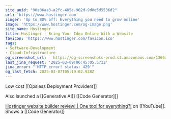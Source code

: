 ```yaml
---
site_uuid: "90e06aa3-a2fc-485e-902d-9d0e5d5536d2"
url: 'https://www.hostinger.com'
zinger: 'Up to 80% off: Everything you need to grow online'
image: 'https://www.hostinger.com/og-image.png'
site_name: Hostinger
title: Hostinger - Bring Your Idea Online With a Website
favicon: 'https://www.hostinger.com/favicon.ico'
tags:
- Software-Development
- Cloud-Infrastructure
og_screenshot_url:   https://og-screenshots-prod.s3.amazonaws.com/1366x768/80/false/daec7f23677c5fcf685596546919bd5741dea55b32145ccd76da39fb26cad04a.jpeg
last_jina_request: '2025-03-09T06:45:05.573Z'
jina_error: "'HTTP error! status: 429'"
og_last_fetch: 2025-03-07T05:19:02.928Z
---
```




Low cost [[Opsless Deployment Providers]]

Also launched a [[Generative AI]] [[Code Generator]]]

[Hostinger website builder review! | One tool for everything?!](https://youtu.be/XgqF-I390_w?si=aLem07Yb-YcAZYrt) on [[YouTube]].  Shows a [[Code Generator]]





